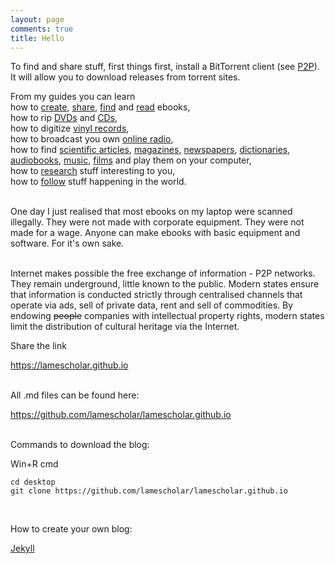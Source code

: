 ```yaml
---
layout: page
comments: true
title: Hello
---
```


To find and share stuff, first things first, install a BitTorrent client (see [P2P](/en/p2p)). It will allow you to download releases from torrent sites.

From my guides you can learn<br>
how to [create](/en/how-to-digitize-books), [share](/en/how-to-share-your-stuff), [find](/en/how-to-find-books) and [read](/en/ebook-formats) ebooks,<br>
how to rip [DVDs](/en/films) and [CDs](/en/music#ripping-cds),<br>
how to digitize [vinyl records](/en/music#digitizing-vinyl-records),<br>
how to broadcast you own [online radio](/en/radio#how-to-make-your-own-online-radio),<br>
how to find [scientific articles](/en/articles), [magazines](/en/magazines), [newspapers](/en/news), [dictionaries](/en/dictionaries), [audiobooks](/en/audiobooks), [music](/en/music), [films](/en/films) and play them on your computer,<br>
how to [research](/en/research) stuff interesting to you,<br>
how to [follow](/2023/12/09/follow-the-press-using-rss.html) stuff happening in the world.
<br><br>

One day I just realised that most ebooks on my laptop were scanned illegally. They were not made with corporate equipment. They were not made for a wage. Anyone can make ebooks with basic equipment and software. For it's own sake.
<br><br>

Internet makes possible the free exchange of information - P2P networks. They remain underground, little known to the public. Modern states ensure that information is conducted strictly through centralised channels that operate via ads, sell of private data, rent and sell of commodities. By endowing <s>people</s> companies with intellectual property rights, modern states limit the distribution of cultural heritage via the Internet.

Share the link

<https://lamescholar.github.io>
<br><br>

All .md files can be found here:

<https://github.com/lamescholar/lamescholar.github.io>
<br><br>

Commands to download the blog:

Win+R cmd

```
cd desktop
git clone https://github.com/lamescholar/lamescholar.github.io
```
<br>

How to create your own blog:

[Jekyll](/en/jekyll)